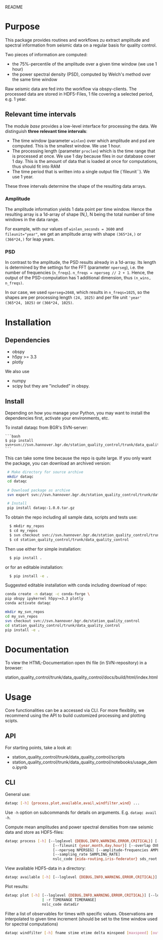 README

Purpose
===============
This package provides routines and workflows zu extract
amplitude and spectral information from seismic data
on a regular basis for quality control.

Two pieces of information are computed:
- the 75%-percentile of the amplitude over a given time window 
  (we use 1 hour)
- the power spectral density (PSD), computed by Welch's method
  over the same time window

Raw seismic data are fed into the workflow via obspy-clients.
The processed data are stored in HDF5-Files, 1 file covering
a selected period, e.g. 1 year.


Relevant time intervals
--------------------------
The module *base* provides a low-level interface for processing
the data.
We distinguish **three relevant time intervals**:
- The time window (parameter ``winlen``) over which amplitude 
  and psd are computed. This is the smallest window. We use 1 hour.
- The processing length (parameter ``proclen``) which is the
  time range that is processed at once. We use 1 day because files
  in our database cover 1 day. This is the amount of data
  that is loaded at once for computations, thus should fit into RAM
- The time period that is written into a single output file
  (`fileunit``). We use 1 year.

These three intervals determine the shape of the resulting
data arrays.

### Amplitude

The amplitude information yields 1 data point per time window.
Hence the resulting array is a 1d-array of shape (N,), N being
the total number of time windows in the data range.

For example, with our values of ``winlen_seconds = 3600`` and 
``fileunit="year"``, we
get an amplitude array with shape ``(365*24,)`` or ``(366*24,)``
for leap years.

### PSD

In contrast to the amplitude, the PSD results already in a 1d-array.
Its length is determined by the settings for the FFT 
(parameter ``nperseg``), i.e. the number of frequencies (``n_freqs``).
``n_freqs = nperseg // 2 + 1``.
Hence, the output of the PSD-computation has 1 additional dimension, 
thus ``(n_wins, n_freqs)``.

In our case, we used ``nperseg=2048``, which results in 
``n_freqs=1025``, so the shapes are per processing length 
``(24, 1025)`` and per file unit ``'year'``  ``(365*24, 1025)`` or 
``(366*24, 1025)``.




Installation
=====================
Dependencies
-------------
- obspy
- h5py >= 3.3
- plotly

We also use 
- numpy
- scipy
but they are "included" in obspy.


Install
--------
Depending on how you manage your Python, 
you may want to install the 
dependencies first, 
activate your environments, etc.

To install dataqc from BGR's SVN-server:

    ```bash
    $ pip install svn+svn://svn.hannover.bgr.de/station_quality_control/trunk/data_quality_control#egg=dataqc
    ```

This can take some time because the repo is 
quite large. If you only want the package, 
you can download an archived version:

 ```bash 
  # Make directory for source archive
  mkdir dataqc
  cd dataqc
  
  # Download package as archive
  svn export svn://svn.hannover.bgr.de/station_quality_control/trunk/data_quality_control/dist/dataqc-1.0.0.tar.gz

  # Install 
  pip install dataqc-1.0.0.tar.gz
  ```


To obtain the repo including all sample data,
scripts and tests use:

  ```bash
    $ mkdir my_repos
    $ cd my_repos
    $ svn checkout svn://svn.hannover.bgr.de/station_quality_control/trunk/data_quality_control#egg=dataqc
    $ cd station_quality_control/trunk/data_quality_control
  ```

Then use either for simple installation:
  
  ```bash 
    $ pip install .
  ```

or for an editable installation:

  ```bash 
    $ pip install -e .
  ```


Suggested editable installation with 
conda including download of repo:

  ```bash
  conda create -n dataqc -c conda-forge \
  pip obspy ipykernel h5py>=3.3 plotly
  conda activate dataqc

  mkdir my_svn_repos
  cd my_svn_repos
  svn checkout svn://svn.hannover.bgr.de/station_quality_control 
  cd station_quality_control/trunk/data_quality_control
  pip install -e . 
  ```



Documentation
=================
To view the HTML-Documentation open thi file 
(in SVN-repository) in a browser:

station_quality_control/trunk/data_quality_control/docs/build/html/index.html





Usage
============
Core functionalities can be a accessed via CLI.
For more flexiblity, we recommend using the
API to build customized processing and plotting
scipts. 


API
--------
For starting points, take a look at:
- station_quality_control/trunk/data_quality_control/scripts
- station_quality_control/trunk/data_quality_control/notebooks/usage_demo.ipynb


CLI
-----------
General use:

  ```bash
  dataqc [-h] {process,plot,available,avail,windfilter,wind} ...
  ```

Use `-h` option on subcommands for details on arguments. E.g.
`dataqc avail -h`.


Compute mean amplitudes and power spectral
densities from raw seismic data and store as 
HDF5-files:

  ```bash
  dataqc process [-h] [--loglevel {DEBUG,INFO,WARNING,ERROR,CRITICAL}] [--logfile LOGFILE] [--append_logfile] [-o OUTDIR]
                        [--fileunit {year,month,day,hour}] [--overlap OVERLAP] [--proclen PROCLEN] [--winlen-in-s WINLEN_IN_S]
                        [--nperseg NPERSEG] [--amplitude-frequencies AMPLITUDE_FREQUENCIES AMPLITUDE_FREQUENCIES]
                        [--sampling_rate SAMPLING_RATE]
                        nslc_code {eida-routing,iris-federator} sds_root starttime endtime
  ```

View available HDF5-data in a directory:
  ```bash
  dataqc available [-h] [--loglevel {DEBUG,INFO,WARNING,ERROR,CRITICAL}] [--logfile LOGFILE] [--append_logfile] [--fileunit FILEUNIT] nslc_code datadir
  ```

Plot results:
  ```bash
  dataqc plot [-h] [--loglevel {DEBUG,INFO,WARNING,ERROR,CRITICAL}] [--logfile LOGFILE] [--append_logfile] [--fileunit {year,month,day,hour}] [-o FIGDIR] [-s] [-l [TIMELIST]
                   | -r TIMERANGE TIMERANGE]
                   nslc_code datadir
  ```

Filter a list of observables for times with specific values.
Observations are interpolated to given time increment (should
be set to the time window used for spectral computations)
```bash
dataqc windfilter [-h] fname stime etime delta minspeed [maxspeed] [out]
```